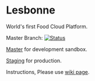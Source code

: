 # Lesbonne 
World's first Food Cloud Platform.

Master Branch: [![Status](https://circleci.com/gh/Yuchengw/Lesbonne.svg?style=shield&circle-token=b6e0c8642cddc25b361265c7471607746f7aab39)](https://circleci.com/gh/Yuchengw/Lesbonne)

[Master](https://github.com/Yuchengw/Lesbonne) for development sandbox.

[Staging](https://github.com/Yuchengw/Lesbonne/tree/staging) for production.

Instructions, Please use [wiki page](https://github.com/Yuchengw/Lesbonne/wiki).
